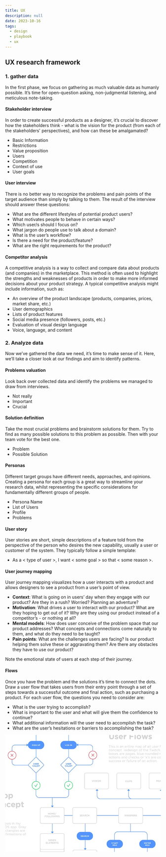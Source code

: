 ```yaml
---
title: UX
description: null
date: 2023-10-16
tags:
  - design
  - playbook
  - ux
---
```


## UX research framework

### 1. gather data

In the first phase, we focus on gathering as much valuable data as humanly possible. It’s time for open-question asking, non-judgmental listening, and meticulous note-taking.

#### Stakeholder interview

In order to create successful products as a designer, it’s crucial to discover how the stakeholders think - what is the vision for the product (from each of the stakeholders' perspectives), and how can these be amalgamated?

- Basic Information
- Restrictions
- Value proposition
- Users
- Competition
- Context of use
- User goals

#### User interview

There is no better way to recognize the problems and pain points of the target audience than simply by talking to them. The result of the interview should answer these questions:

- What are the different lifestyles of potential product users?
- What motivates people to behave in certain ways?
- Which user/s should I focus on?
- What jargon do people use to talk about a domain?
- What is the user’s workflow?
- Is there a need for the product/feature?
- What are the right requirements for the product?

#### Competitor analysis

A competitive analysis is a way to collect and compare data about products (and companies) in the marketplace. This method is often used to highlight the strengths and weaknesses of products in order to make more informed decisions about your product strategy. A typical competitive analysis might include information, such as:

- An overview of the product landscape (products, companies, prices, market share, etc.)
- User demographics
- Lists of product features
- Social media presence (followers, posts, etc.)
- Evaluation of visual design language
- Voice, language, and content

### 2. Analyze data

Now we’ve gathered the data we need, it’s time to make sense of it. Here, we’ll take a closer look at our findings and aim to identify patterns.

#### Problems valuation

Look back over collected data and identify the problems we managed to draw from interviews.

- Not really
- Important
- Crucial

#### Solution definition

Take the most crucial problems and brainstorm solutions for them. Try to find as many possible solutions to this problem as possible. Then with your team vote for the best one.

- Problem
- Possible Solution

#### Personas

Different target groups have different needs, approaches, and opinions. Creating a persona for each group is a great way to streamline your research data, whilst representing the specific considerations for fundamentally different groups of people.

- Persona Name
- List of Users
- Profile
- Problems

#### User story

User stories are short, simple descriptions of a feature told from the perspective of the person who desires the new capability, usually a user or customer of the system. They typically follow a simple template:

- As a < type of user >, I want < some goal > so that < some reason >.

#### User journey mapping

User journey mapping visualizes how a user interacts with a product and allows designers to see a product from a user’s point of view.

- **Context**: What is going on in users’ day when they engage with our product? Are they in a rush? Worried? Planning an adventure?
- **Motivation**: What drives a user to interact with our product? What are they hoping to get out of it? Why are they using our product instead of a competitor’s - or nothing at all?
- **Mental models**: How does user conceive of the problem space that our product addresses? What concepts and connections come naturally to them, and what do they need to be taught?
- **Pain points**: What are the challenges users are facing? Is our product helping them solve these or aggravating them? Are there any obstacles they have to use our product?

Note the emotional state of users at each step of their journey.

#### Flows

Once you have the problem and the solutions it’s time to connect the dots. Draw a user flow that takes users from their entry point through a set of steps towards a successful outcome and final action, such as purchasing a product.
For each user flow, the questions you need to consider are:

- What is the user trying to accomplish?
- What is important to the user and what will give them the confidence to continue?
- What additional information will the user need to accomplish the task?
- What are the user’s hesitations or barriers to accomplishing the task?

![](assets/ux_3d7c3626f0c1880f74be8d46181f9e1b_md5.webp)
